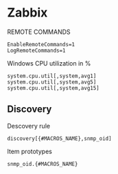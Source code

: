 # Zabbix

REMOTE COMMANDS
```
EnableRemoteCommands=1
LogRemoteCommands=1
```

Windows CPU utilization in %
```
system.cpu.util[,system,avg1]
system.cpu.util[,system,avg5]
system.cpu.util[,system,avg15]
```

## Discovery

Descovery rule
```
discovery[{#MACROS_NAME},snmp_oid]
```

Item prototypes
```
snmp_oid.{#MACROS_NAME}
```
